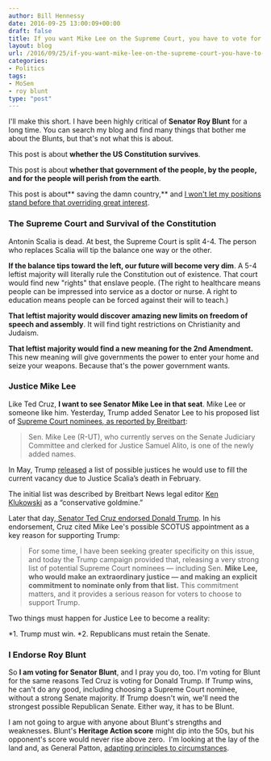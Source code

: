 ```yaml
---
author: Bill Hennessy
date: 2016-09-25 13:00:09+00:00
draft: false
title: If you want Mike Lee on the Supreme Court, you have to vote for Roy Blunt
layout: blog
url: /2016/09/25/if-you-want-mike-lee-on-the-supreme-court-you-have-to-vote-for-roy-blunt/
categories:
- Politics
tags:
- MoSen
- roy blunt
type: "post"
---
```


I'll make this short. I have been highly critical of **Senator Roy Blunt** for a long time. You can search my blog and find many things that bother me about the Blunts, but that's not what this is about.

This post is about **whether the US Constitution survives**.

This post is about **whether that government of the people, by the people, and for the people will perish from the earth**.

This post is about** saving the damn country,** and [I won't let my positions stand before that overriding great interest](https://hennessysview.com/2014/03/15/talk-politician/).



### The Supreme Court and Survival of the Constitution



Antonin Scalia is dead. At best, the Supreme Court is split 4-4. The person who replaces Scalia will tip the balance one way or the other.

**If the balance tips toward the left, our future will become very dim**. A 5-4 leftist majority will literally rule the Constitution out of existence. That court would find new "rights" that enslave people. (The right to healthcare means people can be impressed into service as a doctor or nurse. A right to education means people can be forced against their will to teach.)

**That leftist majority would discover amazing new limits on freedom of speech and assembly**. It will find tight restrictions on Christianity and Judaism.

**That leftist majority would find a new meaning for the 2nd Amendment.** This new meaning will give governments the power to enter your home and seize your weapons. Because that's the power government wants.



### Justice Mike Lee



Like Ted Cruz, **I want to see Senator Mike Lee in that seat**. Mike Lee or someone like him. Yesterday, Trump added Senator Lee to his proposed list of [Supreme Court nominees, as reported by Breitbart](https://www.breitbart.com/2016-presidential-race/2016/09/23/donald-trump-expands-supreme-court-justice-list-includes-mike-lee/):



> Sen. Mike Lee (R-UT), who currently serves on the Senate Judiciary Committee and clerked for Justice Samuel Alito, is one of the newly added names.

In May, Trump [released](https://www.donaldjtrump.com/press-releases/donald-j.-trump-releases-list-of-names-of-potential-united-states-supreme-c) a list of possible justices he would use to fill the current vacancy due to Justice Scalia’s death in February.

The initial list was described by Breitbart News legal editor [Ken Klukowski](https://www.breitbart.com/radio/2016/05/21/klukowski-trump-scotus-list-conservative-goldmine/) as a “conservative goldmine.”



Later that day,[ Senator Ted Cruz endorsed Donald Trump](https://hennessysview.com/2016/09/24/nevertrump-self-immolation-over-trusty-ted-cruz/). In his endorsement, Cruz cited Mike Lee's possible SCOTUS appointment as a key reason for supporting Trump:



> For some time, I have been seeking greater specificity on this issue, and today the Trump campaign provided that, releasing a very strong list of potential Supreme Court nominees — including Sen. **Mike Lee, who would make an extraordinary justice — and making an explicit commitment to nominate only from that list.** This commitment matters, and it provides a serious reason for voters to choose to support Trump.



Two things must happen for Justice Lee to become a reality:




*1. Trump must win.
*2. Republicans must retain the Senate.




### I Endorse Roy Blunt



So **I am voting for Senator Blunt**, and I pray you do, too. I'm voting for Blunt for the same reasons Ted Cruz is voting for Donald Trump. If Trump wins, he can't do any good, including choosing a Supreme Court nominee, without a strong Senate majority. If Trump doesn't win, we'll need the strongest possible Republican Senate. Either way, it has to be Blunt.

I am not going to argue with anyone about Blunt's strengths and weaknesses. Blunt's **Heritage Action score** might dip into the 50s, but his opponent's score would never rise above zero.  I'm looking at the lay of the land and, as General Patton, [adapting principles to circumstances](https://hennessysview.com/2016/09/24/nevertrump-self-immolation-over-trusty-ted-cruz/).
